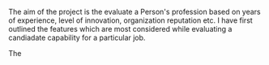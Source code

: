 The aim of the project is the evaluate a Person's profession based on years of experience, level of innovation, organization reputation etc.
I have first outlined the features which are most considered while evaluating a candiadate capability for a particular job.

The 
